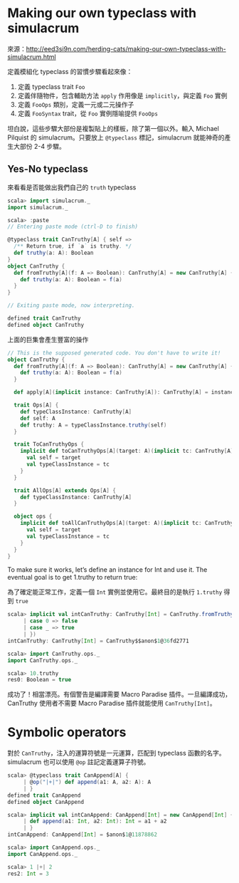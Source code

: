 # Making our own typeclass with simulacrum

來源：http://eed3si9n.com/herding-cats/making-our-own-typeclass-with-simulacrum.html


定義模組化 typeclass 的習慣步驟看起來像：

1. 定義 typeclass trait `Foo`
2. 定義伴隨物件，包含輔助方法 `apply` 作用像是 `implicitly`，與定義 `Foo` 實例
3. 定義 `FooOps` 類別，定義一元或二元操作子
4. 定義 `FooSyntax` trait，從 `Foo` 實例隱喻提供 `FooOps`

坦白說，這些步驟大部份是複製貼上的樣板，除了第一個以外。輸入 Michael Pilquist 的 simulacrum。只要放上 `@typeclass` 標記，simulacrum 就能神奇的產生大部份 2-4 步驟。

## Yes-No typeclass

來看看是否能做出我們自己的 `truth` typeclass

```scala
scala> import simulacrum._
import simulacrum._

scala> :paste
// Entering paste mode (ctrl-D to finish)

@typeclass trait CanTruthy[A] { self =>
  /** Return true, if `a` is truthy. */
  def truthy(a: A): Boolean
}
object CanTruthy {
  def fromTruthy[A](f: A => Boolean): CanTruthy[A] = new CanTruthy[A] {
    def truthy(a: A): Boolean = f(a)
  }
}

// Exiting paste mode, now interpreting.

defined trait CanTruthy
defined object CanTruthy
```

上面的巨集會產生豐富的操作

```scala
// This is the supposed generated code. You don't have to write it!
object CanTruthy {
  def fromTruthy[A](f: A => Boolean): CanTruthy[A] = new CanTruthy[A] {
    def truthy(a: A): Boolean = f(a)
  }

  def apply[A](implicit instance: CanTruthy[A]): CanTruthy[A] = instance

  trait Ops[A] {
    def typeClassInstance: CanTruthy[A]
    def self: A
    def truthy: A = typeClassInstance.truthy(self)
  }

  trait ToCanTruthyOps {
    implicit def toCanTruthyOps[A](target: A)(implicit tc: CanTruthy[A]): Ops[A] = new Ops[A] {
      val self = target
      val typeClassInstance = tc
    }
  }

  trait AllOps[A] extends Ops[A] {
    def typeClassInstance: CanTruthy[A]
  }

  object ops {
    implicit def toAllCanTruthyOps[A](target: A)(implicit tc: CanTruthy[A]): AllOps[A] = new AllOps[A] {
      val self = target
      val typeClassInstance = tc
    }
  }
}
```

To make sure it works, let’s define an instance for Int and use it. The eventual goal is to get 1.truthy to return true:


為了確定能正常工作，定義一個 `Int` 實例並使用它。最終目的是執行 `1.truthy` 得到 `true`
```scala
scala> implicit val intCanTruthy: CanTruthy[Int] = CanTruthy.fromTruthy({
     | case 0 => false
     | case _ => true
     | })
intCanTruthy: CanTruthy[Int] = CanTruthy$$anon$1@36fd2771

scala> import CanTruthy.ops._
import CanTruthy.ops._

scala> 10.truthy
res0: Boolean = true
```

成功了！相當漂亮。有個警告是編譯需要 Macro Paradise 插件。一旦編譯成功，CanTruthy 使用者不需要 Macro Paradise 插件就能使用 `CanTruthy[Int]`。

# Symbolic operators


對於 `CanTruthy`，注入的運算符號是一元運算，匹配到 typeclass 函數的名字。simulacrum 也可以使用 `@op` 註記定義運算子符號。

```scala
scala> @typeclass trait CanAppend[A] {
     | @op("|+|") def append(a1: A, a2: A): A
     | }
defined trait CanAppend
defined object CanAppend

scala> implicit val intCanAppend: CanAppend[Int] = new CanAppend[Int] {
     | def append(a1: Int, a2: Int): Int = a1 + a2
     | }
intCanAppend: CanAppend[Int] = $anon$1@11878862

scala> import CanAppend.ops._
import CanAppend.ops._

scala> 1 |+| 2
res2: Int = 3
```
